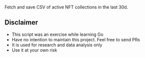 Fetch and save CSV of active NFT collections in the last 30d.

## Disclaimer

- This script was an exercise while learning Go
- Have no intention to maintain this project. Feel free to send PRs
- It is used for research and data analysis only
- Use it at your own risk